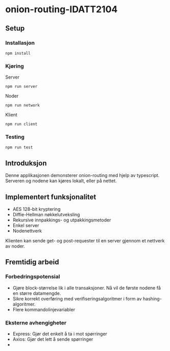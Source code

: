 # onion-routing-IDATT2104

## Setup

### Installasjon

```
npm install
```

### Kjøring

Server

```
npm run server
```

Noder

```
npm run network
```

Klient

```
npm run client
```

### Testing

```
npm run test
```

## Introduksjon

Denne applikasjonen demonsterer onion-routing med hjelp av typescript. Serveren og nodene kan kjøres
lokalt, eller på nettet.

## Implementert funksjonalitet

- AES 128-bit kryptering
- Diffie-Hellman nøkkelutveksling
- Rekursive innpakkings- og utpakkingsmetoder
- Enkel server
- Nodenettverk

Klienten kan sende get- og post-requester til en server gjennom et nettverk av noder.

## Fremtidig arbeid

### Forbedringspotensial

- Gjøre block-størrelse lik i alle transaksjoner. Nå vil de første nodene få en større datamengde.
- Sikre korrekt overføring med verifiseringsalgoritmer i form av hashing-algoritmer.
- Flere kommandolinjevariabler

### Eksterne avhengigheter

- Express: Gjør det enkelt å ta i mot spørringer
- Axios: Gjør det lett å sende spørringer
-
